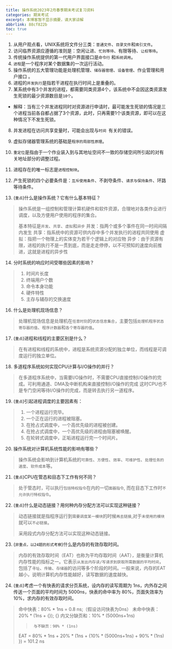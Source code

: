 ```yaml
---
title: 操作系统2023年2月春季期末考试复习资料
categories: 期末考试
excerpt: 本博客暂不显示摘要，请大家谅解
abbrlink: 88cf822b
toc: true
---
```


1. 从用户观点看，UNIX系统将文件分三类：`普通文件`、`目录文件`和`索引文件`。
2. 访问临界资源应遵循的准则是：空闲让进、`忙则等待`、有限等待、`让权等待`。
3. 传统操作系统提供的第一代用户界面接口是`命令行` 和`系统调用`。
4. `进程`是一个程序对某个数据集的一次运行活动。
5. 操作系统的五大管理功能是处理机管理、`储存器管理`、`设备管理`、作业管理和用户接口 。
6. 进程的`并发执行`是指若干进程在执行时间上是重叠的。
7. 某系统中有3个并发的进程，都需要同类资源4个，该系统中不会因这类资源发生死锁的最少资源数目是`10个`。
- 解释：当有三个并发进程同时对资源进行申请时，最可能发生死锁的情况是三个进程当前各自都占据了3个资源，此时，只再需要1个该类资源，即可以在这种情况下不发生死锁。
8. 并发进程在访问共享变量时，可能会出现与`时间 `有关的错误。
9. 虚拟存储器管理系统的基础是`程序的局部性原理`。
10. `重定位`是指由于一个作业装入到与其地址空间不一致的存储空间所引起的对有关地址部分的调整过程。
11. 进程存在的唯一标志是`进程控制块`。
12. 产生死锁的四个必要条件是：`互斥使用条件`、不剥夺条件、`请求与保持条件`、环路等待条件。

13. (`重点`)什么是操作系统？它有什么基本特征？
> 操作系统是一组控制和管理计算机硬件和软件资源，合理地对各类作业进行调度，以及方便用户使用的程序的集合。
>
> 基本特征是`并发`、`共享`、`虚拟`和`异步`
> 并发：指两个或多个事件在同一时间间隔内发生
> 共享：指系统中的资源可供内存中多个并发执行的进程共同使用
> 虚拟：指把一个物理上的实体变为若干个逻辑上的对应物
> 异步：由于资源有限，进程的执行不是一贯到底，而是走走停停，以不可预知的速度向前推进，这就是进程的异步性

14. 分时系统的响应时间受哪些因素的影响？
> 1. 时间片长度
> 2. 终端用户个数
> 3. 命令本身功能
> 4. 硬件特性
> 5. 主存与辅存的交换速度

16. 什么是处理机现场信息？
> 处理机现场信息是处理机在`任意时刻`的`状态信息集合`，主要包括`处理机程序状态寄存器的值`、`程序计数器`和`各个寄存器的值`。

17. (`重点`)进程和线程的主要区别是什么？
> 在有进程和线程的系统中，进程是系统资源分配的独立单位，而线程是可调度运行的独立单位。

18. 多道程序系统如何实现CPU计算与I/O操作的并行？
> 在多道程序系统中，当需要I/O操作时，不需要CPU直接控制I/O操作的完成。可利用通道、DMA及中断机构来直接控制I/O操作的完成
> 这时CPU也不是专门空闲等待I/O操作的完成，而是转去执行另一道程序。

19. (`重点`)引起进程调度的主要因素有：
> 1. 一个进程运行完毕。
> 2. 一个正在运行的进程被阻塞。
> 3. 在抢占式调度中，一个高优先级的进程被创建。
> 4. 在抢占式调度中，一个高优先级的进程由阻塞被唤醒。
> 5. 在轮转式调度中，正垢进程运行完一个时间片。

20. 操作系统对计算机系统性能的影响有哪些？
> 操作系统会影响到计算机系统的`可靠性`、`方便性`、`效率`、`可维护性`、`处理任务的速度`、`软件成本`等。

21. (`重点`)CPU在管态和目态下工作有何不同？
> 处于管态时，可以执行`包括特权指令`在内的一切`面器指令`,
> 而在目态下工作时`不允许执行特权指令`。

22. (`重点`)什么是动态链接？用何种内存分配方法可以实现这种链接？
> 动态链接就是指程序运行到`需要调度某一模块`的时候`再去链接`,对于`未使用的模块`就可以`不必链接`。
>
> 采用段式内存分配方法可以实现这种动态链接。

23. (`非重点，以24题的形式考察`)什么是内存的有效存取时间。
> 内存的有效存取时间（EAT）也称为平均存取时间（AAT），是衡量计算机内存性能的指标之一。它表示`从发出内存读/写请求到获取所需数据的平均时间`，包括了`寻址`、`传输`、`存储器`的访问等多个阶段的时间。一般来说，内存的EAT越小，说明计算机内存性能越好，读写数据的速度越快。

24. (`重点`)考虑一个有快表的请求分页系统，设内存的读写周期为 1ns，内外存之间传送一个页面的平均时间为 5000ns，快表的命中率为 80%，页面失效率为 10%，求内存的有效存取时间。
> 命中快表：80% * 1ns = 0.8 ns;（假设访问快表为0ns）
> 未命中快表：20% * (1ns + {});
> {} 内又分缺页和：10% * (5000ns+1ns)
> >      与不缺页：90% * (1ns)
>
> EAT = 80% * 1ns + 20% * (1ns + {10% * (5000ns+1ns) + 90% * (1ns) })
>     = 101.2 ns